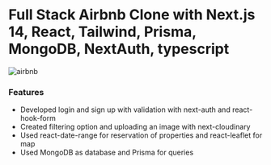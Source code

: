 # Full Stack Airbnb Clone with Next.js 14, React, Tailwind, Prisma, MongoDB, NextAuth, typescript

<img src='https://i.postimg.cc/brvgZpdX/Screenshot-2024-04-18-143726.jpg' border='0' alt='airbnb'/>

### Features
- Developed login and sign up with validation with next-auth and react-hook-form
- Created filtering option and uploading an image with next-cloudinary
- Used react-date-range for reservation of properties and react-leaflet for map
- Used MongoDB as database and Prisma for queries
